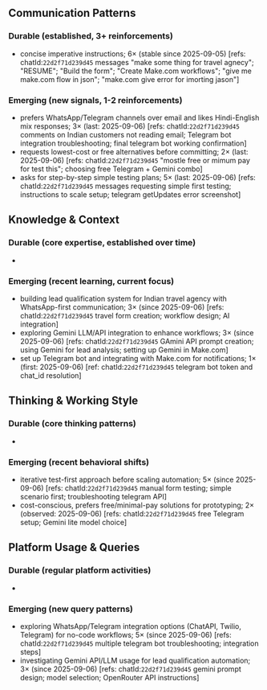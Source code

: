 ## Communication Patterns
### Durable (established, 3+ reinforcements)
- concise imperative instructions; 6× (stable since 2025-09-05) [refs: chatId:`22d2f71d239d45` messages "make some thing for travel agnecy"; "RESUME"; "Build the form"; "Create Make.com workflows"; "give me make.com flow in json"; "make.com give error for imorting jason"]

### Emerging (new signals, 1-2 reinforcements)
- prefers WhatsApp/Telegram channels over email and likes Hindi-English mix responses; 3× (last: 2025-09-06) [refs: chatId:`22d2f71d239d45` comments on Indian customers not reading email; Telegram bot integration troubleshooting; final telegram bot working confirmation]
- requests lowest-cost or free alternatives before committing; 2× (last: 2025-09-06) [refs: chatId:`22d2f71d239d45` "mostle free or mimum pay for test this"; choosing free Telegram + Gemini combo]
- asks for step-by-step simple testing plans; 5× (last: 2025-09-06) [refs: chatId:`22d2f71d239d45` messages requesting simple first testing; instructions to scale setup; telegram getUpdates error screenshot]

## Knowledge & Context
### Durable (core expertise, established over time)
- 

### Emerging (recent learning, current focus)
- building lead qualification system for Indian travel agency with WhatsApp-first communication; 3× (since 2025-09-06) [refs: chatId:`22d2f71d239d45` travel form creation; workflow design; AI integration]
- exploring Gemini LLM/API integration to enhance workflows; 3× (since 2025-09-06) [refs: chatId:`22d2f71d239d45` GAmini API prompt creation; using Gemini for lead analysis; setting up Gemini in Make.com]
- set up Telegram bot and integrating with Make.com for notifications; 1× (first: 2025-09-06) [ref: chatId:`22d2f71d239d45` telegram bot token and chat_id resolution]

## Thinking & Working Style
### Durable (core thinking patterns)
- 

### Emerging (recent behavioral shifts)
- iterative test-first approach before scaling automation; 5× (since 2025-09-06) [refs: chatId:`22d2f71d239d45` manual form testing; simple scenario first; troubleshooting telegram API]
- cost-conscious, prefers free/minimal-pay solutions for prototyping; 2× (observed: 2025-09-06) [refs: chatId:`22d2f71d239d45` free Telegram setup; Gemini lite model choice]

## Platform Usage & Queries
### Durable (regular platform activities)
- 

### Emerging (new query patterns)
- exploring WhatsApp/Telegram integration options (ChatAPI, Twilio, Telegram) for no-code workflows; 5× (since 2025-09-06) [refs: chatId:`22d2f71d239d45` multiple telegram bot troubleshooting; integration steps]
- investigating Gemini API/LLM usage for lead qualification automation; 3× (since 2025-09-06) [refs: chatId:`22d2f71d239d45` gemini prompt design; model selection; OpenRouter API instructions]